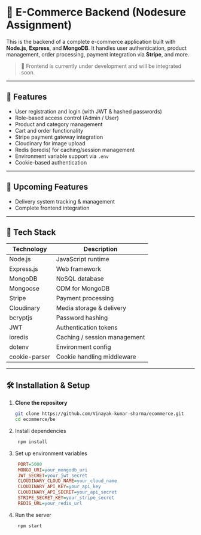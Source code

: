 # 🛒 E-Commerce Backend (Nodesure Assignment)

This is the backend of a complete e-commerce application built with **Node.js**, **Express**, and **MongoDB**. It handles user authentication, product management, order processing, payment integration via **Stripe**, and more.

> 🔧 Frontend is currently under development and will be integrated soon.

---

## 🚀 Features

- User registration and login (with JWT & hashed passwords)
- Role-based access control (Admin / User)
- Product and category management
- Cart and order functionality
- Stripe payment gateway integration
- Cloudinary for image upload
- Redis (ioredis) for caching/session management
- Environment variable support via `.env`
- Cookie-based authentication

---

## 🔮 Upcoming Features

- Delivery system tracking & management
- Complete frontend integration

---

## 🧰 Tech Stack

| Technology     | Description                    |
|----------------|--------------------------------|
| Node.js        | JavaScript runtime             |
| Express.js     | Web framework                  |
| MongoDB        | NoSQL database                 |
| Mongoose       | ODM for MongoDB                |
| Stripe         | Payment processing             |
| Cloudinary     | Media storage & delivery       |
| bcryptjs       | Password hashing               |
| JWT            | Authentication tokens          |
| ioredis        | Caching / session management   |
| dotenv         | Environment config             |
| cookie-parser  | Cookie handling middleware     |

---

## 🛠️ Installation & Setup

1. **Clone the repository**
   ```bash
   git clone https://github.com/Vinayak-kumar-sharma/ecommerce.git
   cd ecommerce/be
2. Install dependencies
   ```bash
    npm install

3. Set up environment variables
   ```ini
    PORT=5000
    MONGO_URI=your_mongodb_uri
    JWT_SECRET=your_jwt_secret
    CLOUDINARY_CLOUD_NAME=your_cloud_name
    CLOUDINARY_API_KEY=your_api_key
    CLOUDINARY_API_SECRET=your_api_secret
    STRIPE_SECRET_KEY=your_stripe_secret
    REDIS_URL=your_redis_url

4. Run the server
   ```bash
    npm start
